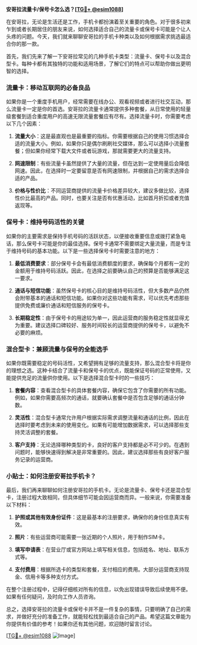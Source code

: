 **安哥拉流量卡/保号卡怎么选？[[TG💪+ @esim1088](https://t.me/s/esim1088)]**

在安哥拉，无论是生活还是工作，手机卡都扮演着至关重要的角色。对于很多初来乍到或者长期居住的朋友来说，如何选择适合自己的流量卡或保号卡可能是个让人头疼的问题。今天，我们就来聊聊安哥拉的手机卡种类以及如何根据需求挑选最适合你的那一款。

首先，我们先来了解一下安哥拉常见的几种手机卡类型：流量卡、保号卡以及混合型卡。每种卡都有其独特的功能和适用场景，了解它们的特点可以帮助你做出更明智的选择。

### 流量卡：移动互联网的必备良品

如果你是一个重度手机用户，经常需要在线办公、观看视频或者进行社交互动，那么流量卡一定是你的首选。安哥拉的流量卡通常提供多种套餐，从日常使用的轻量级套餐到适合重度用户的高速无限流量套餐应有尽有。选择流量卡时，你需要考虑以下几个因素：

1. **流量大小**：这是最直观也是最重要的指标。你需要根据自己的使用习惯选择合适的流量大小。例如，如果你只是偶尔刷刷社交媒体，那么可以选择小流量套餐；但如果你经常下载大文件或者玩游戏，那就需要更大的流量支持。
   
2. **网速限制**：有些流量卡虽然提供了大量的流量，但在达到一定使用量后会降低网速。因此，在选择时一定要留意是否有网速限制，并根据自己的需求选择合适的产品。

3. **价格与性价比**：不同运营商提供的流量卡价格差异较大，建议多做比较，选择性价比最高的产品。同时，也要关注是否有优惠活动，比如首月折扣或者充值返现等。

### 保号卡：维持号码活性的关键

如果你的主要需求是保持手机号码的活跃状态，以便接收重要信息或拨打紧急电话，那么保号卡可能是你的最佳选择。保号卡通常不需要绑定大量流量，而是专注于维持号码的基本功能。以下是一些选择保号卡时需要注意的地方：

1. **最低消费要求**：部分保号卡会有最低消费额度的要求，确保每个月都有一定的金额用于维持号码活跃。因此，在选择之前要确认自己的预算是否能够满足这一要求。

2. **通话与短信功能**：虽然保号卡的核心目的是维持号码活性，但大多数产品仍然会附带基本的通话和短信功能。如果你对这些功能有需求，可以优先考虑那些提供免费或廉价通话和短信服务的保号卡。

3. **长期稳定性**：由于保号卡的用途较为单一，因此运营商的服务稳定性就显得尤为重要。建议选择口碑较好、服务时间较长的运营商提供的保号卡，以避免不必要的麻烦。

### 混合型卡：兼顾流量与保号的全能选手

如果你既需要稳定的号码活性，又希望拥有足够的流量支持，那么混合型卡将是你的理想之选。这种卡结合了流量卡和保号卡的优点，既能保证号码的正常使用，又能提供充足的流量供你使用。以下是选择混合型卡时的一些技巧：

1. **套餐内容**：查看混合型卡的具体套餐内容，确保它包含了你需要的所有功能。例如，如果你需要高频次的通话，就要确认套餐中是否包含足够的通话分钟数。

2. **灵活性**：混合型卡通常允许用户根据实际需求调整流量和通话的比例，因此在选择时要考虑到未来的使用变化。如果有可能增加数据需求，可以选择那些支持灵活调整的套餐。

3. **客户支持**：无论选择哪种类型的卡，良好的客户支持都是必不可少的。在遇到问题时，能够快速得到解决是非常重要的。因此，建议选择那些有良好客户服务记录的运营商。

### 小贴士：如何注册安哥拉手机卡？

最后，我们再来聊聊如何注册安哥拉的手机卡。无论是流量卡、保号卡还是混合型卡，注册过程大致相同，但具体细节可能会因运营商而异。一般来说，你需要准备以下材料：

1. **护照或其他有效身份证件**：这是最基本的注册要求，确保你的身份信息真实有效。
   
2. **照片**：有些运营商可能需要一张近期的个人照片，用于制作SIM卡。

3. **填写申请表**：在营业厅或官方网站上填写相关信息，包括姓名、地址、联系方式等。

4. **支付费用**：根据所选卡的类型和套餐，支付相应的费用。大部分运营商支持现金、信用卡等多种支付方式。

在整个注册过程中，记得仔细核对所有的信息，以免出现错误导致后续使用不便。如果有任何疑问，及时向工作人员咨询。

总之，选择安哥拉的流量卡或保号卡并不是一件复杂的事情，只要明确了自己的需求，并做好充分的准备工作，就能轻松找到最适合自己的产品。希望这篇文章能为你提供有价值的参考！如果你还有其他问题，欢迎随时留言讨论。

[[TG💪+ @esim1088](https://t.me/s/esim1088) ![Image](https://i.postimg.cc/4NQfJmqS/Snipaste-2025-05-13-00-14-12.png)]
